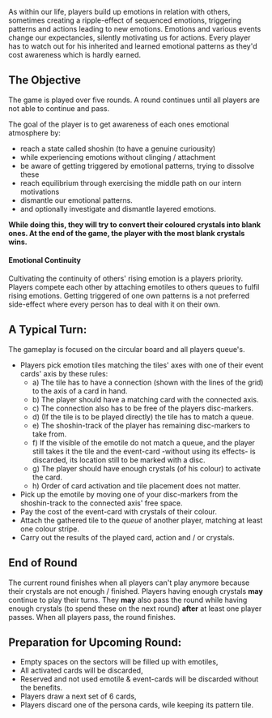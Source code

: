 As within our life, players build up emotions in relation with others, sometimes creating a ripple-effect of sequenced emotions, triggering patterns and actions leading to new emotions. Emotions and various events change our expectancies, silently motivating us for  actions. Every player has to watch out for his inherited and learned emotional patterns as they'd cost awareness which is hardly earned.
## The Objective

The game is played over five rounds. A round continues until all players are not able to continue and pass. 

The goal of the player is to get awareness of each ones emotional atmosphere by: 
- reach a state called shoshin (to have a genuine curiousity)
- while experiencing emotions without clinging / attachment
- be aware of getting triggered by emotional patterns, trying to dissolve these
- reach equilibrium through exercising the middle path on our intern motivations
- dismantle our emotional patterns.
- and optionally investigate and dismantle layered emotions.

**While doing this, they will try to convert their coloured crystals into blank ones. At the end of the game, the player with the most blank crystals wins.**
#### Emotional Continuity

Cultivating the continuity of others' rising emotion is a players priority. Players compete each other by attaching emotiles to others queues to fulfil rising emotions. Getting triggered of one own patterns is a not preferred side-effect where every person has to deal with it on their own.
## A Typical Turn:

The gameplay is focused on the circular board and all players queue's.
- Players pick emotion tiles matching the tiles' axes with one of their event cards' axis by these rules:
	- a) The tile has to have a connection (shown with the lines of the grid) to the axis of a card in hand. 
	- b) The player should have a matching card with the connected axis.
	- c) The connection also has to be free of the players disc-markers.
	- d) (If the tile is to be played directly) the tile has to match a queue.
	- e) The shoshin-track of the player has remaining disc-markers to take from.
	- f) If the visible of the emotile do not match a queue, and the player still takes it the tile and the event-card -without using its effects- is discarded, its location still to be marked with a disc.
	- g) The player should have enough crystals (of his colour) to activate the card.
	- h) Order of card activation and tile placement does not matter.
- Pick up the emotile by moving one of your disc-markers from the shoshin-track to the connected axis' free space.
- Pay the cost of the event-card with crystals of their colour.
- Attach the gathered tile to the *queue* of another player, matching at least one colour stripe.
- Carry out the results of the played card, action and / or crystals. 
## End of Round

The current round finishes when all players can't play anymore because their crystals are not enough / finished. Players having enough crystals **may** continue to play their turns. They **may** also pass the round while having enough crystals (to spend these on the next round) **after** at least one player passes. When all players pass, the round finishes. 
## Preparation for Upcoming Round:

- Empty spaces on the sectors will be filled up with emotiles,
- All activated cards will be discarded,
- Reserved and not used emotile & event-cards will be discarded without the benefits.
- Players draw a next set of 6 cards,
- Players discard one of the persona cards, wile keeping its pattern tile.